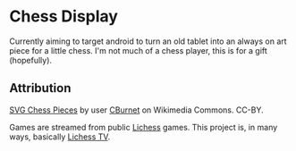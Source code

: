 # Chess Display
Currently aiming to target android to turn an old tablet into an always on art piece for a little chess. I'm not much of a chess player, this is for a gift (hopefully).

## Attribution
[SVG Chess Pieces](https://commons.wikimedia.org/wiki/Category:SVG_chess_pieces) by user [CBurnet](https://en.wikipedia.org/wiki/User:Cburnett) on Wikimedia Commons. CC-BY.

Games are streamed from public [Lichess](https://lichess.org/api) games. This project is, in many ways, basically [Lichess TV](https://lichess.org/tv).
